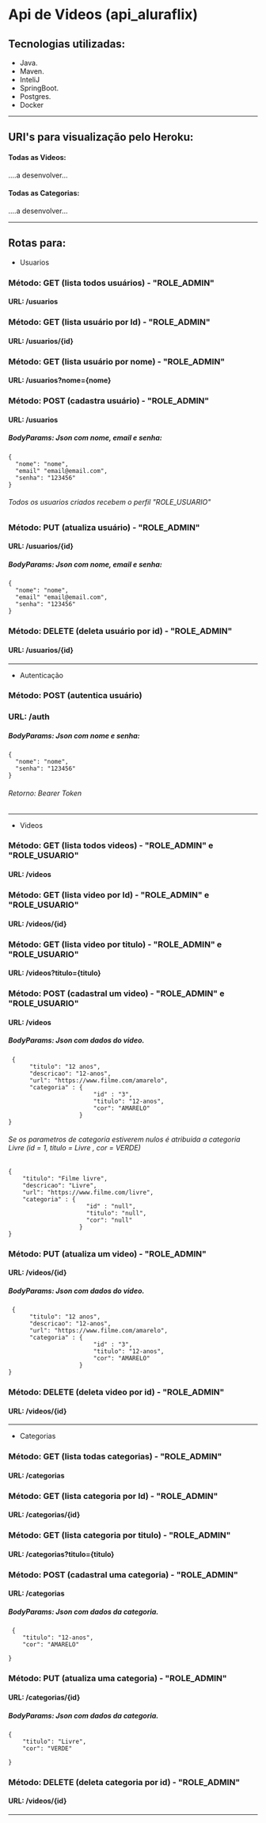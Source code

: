 # Api de Videos (api_aluraflix)



## Tecnologias utilizadas:

-  Java.
-  Maven.
-  InteliJ
-  SpringBoot.
-  Postgres.
-  Docker

___________________________________________________________________


## URI's para visualização pelo Heroku:

#### Todas as Videos:
....a desenvolver...

#### Todas as Categorias:
....a desenvolver...


___________________________________________________________________

## Rotas para:

- Usuarios


### Método: GET (lista todos usuários) - "ROLE_ADMIN"
#### URL: /usuarios



### Método: GET (lista usuário por Id) - "ROLE_ADMIN"
#### URL: /usuarios/{id}



### Método: GET (lista usuário por nome) - "ROLE_ADMIN"
#### URL: /usuarios?nome={nome}



### Método: POST (cadastra usuário) - "ROLE_ADMIN"
#### URL: /usuarios
##### BodyParams: Json com nome, email e senha: 	 
    
    {
      "nome": "nome",
      "email" "email@email.com",
      "senha": "123456"
    } 
    
###### Todos os usuarios criados recebem o perfil "ROLE_USUARIO"
    
    
    
    
### Método: PUT (atualiza usuário) - "ROLE_ADMIN"
#### URL: /usuarios/{id}
##### BodyParams: Json com nome, email e senha: 	 
    
    {
      "nome": "nome",
      "email" "email@email.com",
      "senha": "123456"
    } 
    
    
### Método: DELETE (deleta usuário por id) - "ROLE_ADMIN"
#### URL: /usuarios/{id}

___________________________________________________________________


 - Autenticação


### Método: POST (autentica usuário) 
### URL:  /auth 
    
##### BodyParams: Json com nome e senha: 	 
                                       
    {
      "nome": "nome",
      "senha": "123456"
    }   
    
###### Retorno: Bearer Token


___________________________________________________________________


- Videos

### Método: GET (lista todos videos) - "ROLE_ADMIN" e "ROLE_USUARIO"
#### URL: /videos



### Método: GET (lista video por Id) - "ROLE_ADMIN" e "ROLE_USUARIO"
#### URL: /videos/{id}



### Método: GET (lista video por titulo) - "ROLE_ADMIN" e "ROLE_USUARIO"
#### URL: /videos?titulo={titulo}



   
### Método: POST (cadastral um video) - "ROLE_ADMIN" e "ROLE_USUARIO"
#### URL: /videos

##### BodyParams: Json com dados do video. 	 
    
     {
          "titulo": "12 anos",
          "descricao": "12-anos",
          "url": "https://www.filme.com/amarelo",
          "categoria" : {
                            "id" : "3",
                            "titulo": "12-anos",
                            "cor": "AMARELO"
                        }
    }
    
###### Se os parametros de categoria estiverem nulos é atribuida a categoria Livre (id = 1, titulo = Livre , cor = VERDE)


    {
        "titulo": "Filme livre",
        "descricao": "Livre",
        "url": "https://www.filme.com/livre",
        "categoria" : {
                          "id" : "null",
                          "titulo": "null",
                          "cor": "null"
                        }
    }
    
     
    
### Método: PUT (atualiza um video) - "ROLE_ADMIN" 
#### URL: /videos/{id}

##### BodyParams: Json com dados do video. 	 
    
     {
          "titulo": "12 anos",
          "descricao": "12-anos",
          "url": "https://www.filme.com/amarelo",
          "categoria" : {
                            "id" : "3",
                            "titulo": "12-anos",
                            "cor": "AMARELO"
                        }
    }    
    
    
### Método: DELETE (deleta video por id) - "ROLE_ADMIN"
#### URL: /videos/{id}

___________________________________________________________________


 - Categorias    
 
 ### Método: GET (lista todas categorias) - "ROLE_ADMIN" 
#### URL: /categorias



### Método: GET (lista categoria por Id) - "ROLE_ADMIN" 
#### URL: /categorias/{id}



### Método: GET (lista categoria por titulo) - "ROLE_ADMIN" 
#### URL: /categorias?titulo={titulo}



   
### Método: POST (cadastral uma categoria) - "ROLE_ADMIN" 
#### URL: /categorias

##### BodyParams: Json com dados da categoria. 	 
    
     {
        "titulo": "12-anos",
        "cor": "AMARELO"
                        
    }
    
 
     
    
### Método: PUT (atualiza uma categoria) - "ROLE_ADMIN" 
#### URL: /categorias/{id}

##### BodyParams: Json com dados da categoria. 	 
    
    {
        "titulo": "Livre",
        "cor": "VERDE"
                        
    } 
    
    
### Método: DELETE (deleta categoria por id) - "ROLE_ADMIN"
#### URL: /videos/{id}

___________________________________________________________________
 
 
 
 
 
 
 
 
 
 
 
 
 
    
    
 
